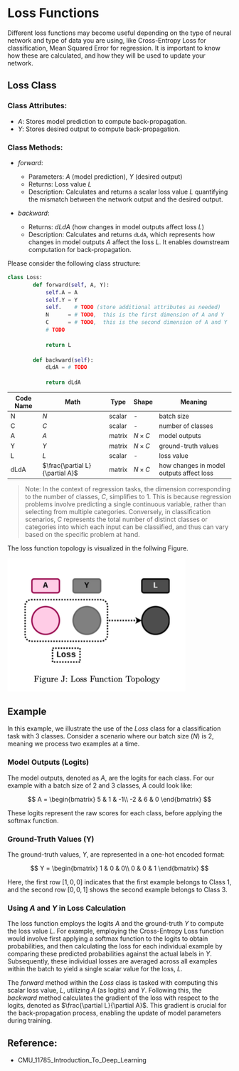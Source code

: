 # Loss Functions
Different loss functions may become useful depending on the type of neural network and type of data you are using, like Cross-Entropy Loss for classification, Mean Squared Error for regression. It is important to know how these are calculated, and how they will be used to update your network. 

## Loss Class

### Class Attributes:
- $A$: Stores model prediction to compute back-propagation.
- $Y$: Stores desired output to compute back-propagation.

### Class Methods:
- $forward$: 
  - Parameters: $A$ (model prediction), $Y$ (desired output)
  - Returns: Loss value $L$
  - Description: Calculates and returns a scalar loss value $L$ quantifying the mismatch between the network output and the desired output.
  
- $backward$: 
  - Returns: $dLdA$ (how changes in model outputs affect loss $L$)
  - Description: Calculates and returns `dLdA`, which represents how changes in model outputs $A$ affect the loss $L$. It enables downstream computation for back-propagation.


Please consider the following class structure:
```python
class Loss:
        def forward(self, A, Y):
            self.A = A
            self.Y = Y
            self.    # TODO (store additional attributes as needed)
            N      = # TODO,  this is the first dimension of A and Y
            C      = # TODO,  this is the second dimension of A and Y
            # TODO

            return L

        def backward(self):
            dLdA = # TODO

            return dLdA
```

| Code Name | Math      | Type    | Shape | Meaning                                 |
|-----------|-----------|---------|-------|-----------------------------------------|
| N         | $N$   | scalar  | -     | batch size                              |
| C         | $C$   | scalar  | -     | number of classes                       |
| A         | $A$   | matrix  | $N \times C$ | model outputs                        |
| Y         | $Y$   | matrix  | $N \times C$ | ground-truth values                   |
| L         | $L$   | scalar  | -     | loss value                              |
| dLdA      | $\frac{\partial L}{\partial A}$ | matrix  | $N \times C$ | how changes in model outputs affect loss |

> Note: In the context of regression tasks, the dimension corresponding to the number of classes, $C$, simplifies to 1. This is because regression problems involve predicting a single continuous variable, rather than selecting from multiple categories. Conversely, in classification scenarios, $C$ represents the total number of distinct classes or categories into which each input can be classified, and thus can vary based on the specific problem at hand.
>

The loss function topology is visualized in the follwing Figure.

<img src="Loss_Function_Topology.png" alt="Loss_Function_Topology" width="400" height="300"/>


## Example

In this example, we illustrate the use of the $Loss$ class for a classification task with 3 classes. Consider a scenario where our batch size ($N$) is 2, meaning we process two examples at a time.

### Model Outputs (Logits)

The model outputs, denoted as $A$, are the logits for each class. For our example with a batch size of 2 and 3 classes, $A$ could look like:

$$
A = 
\begin{bmatrix}
5 & 1 & -1\\
-2 & 6 & 0
\end{bmatrix}
$$

These logits represent the raw scores for each class, before applying the softmax function. 

### Ground-Truth Values (Y)

The ground-truth values, $Y$, are represented in a one-hot encoded format:

$$
Y = 
\begin{bmatrix}
1 & 0 & 0\\
0 & 0 & 1
\end{bmatrix}
$$

Here, the first row $[1, 0, 0]$ indicates that the first example belongs to Class 1, and the second row $[0, 0, 1]$ shows the second example belongs to Class 3.

### Using $A$ and $Y$ in Loss Calculation

The loss function employs the logits $A$ and the ground-truth $Y$ to compute the loss value $L$. For example, employing the Cross-Entropy Loss function would involve first applying a softmax function to the logits to obtain probabilities, and then calculating the loss for each individual example by comparing these predicted probabilities against the actual labels in $Y$. Subsequently, these individual losses are averaged across all examples within the batch to yield a single scalar value for the loss, $L$.

The $forward$ method within the $Loss$ class is tasked with computing this scalar loss value, $L$, utilizing $A$ (as logits) and $Y$. Following this, the $backward$ method calculates the gradient of the loss with respect to the logits, denoted as $\frac{\partial L}{\partial A}$. This gradient is crucial for the back-propagation process, enabling the update of model parameters during training.

## Reference:

- CMU_11785_Introduction_To_Deep_Learning

